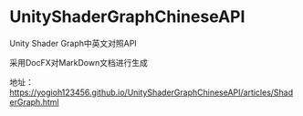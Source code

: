 # UnityShaderGraphChineseAPI
Unity Shader Graph中英文对照API

采用DocFX对MarkDown文档进行生成

地址：
https://yogioh123456.github.io/UnityShaderGraphChineseAPI/articles/ShaderGraph.html
